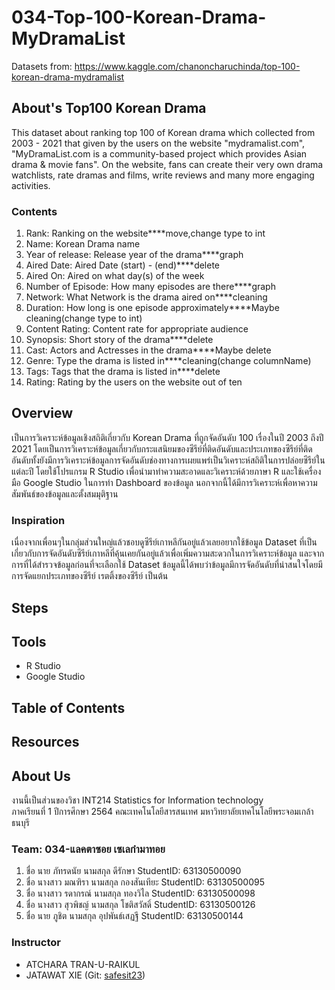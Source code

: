 # 034-Top-100-Korean-Drama-MyDramaList
Datasets from: https://www.kaggle.com/chanoncharuchinda/top-100-korean-drama-mydramalist

## About's Top100 Korean Drama
This dataset about ranking top 100 of Korean drama which collected from 2003 - 2021 that given by the users on the website "mydramalist.com", "MyDramaList.com is a community-based project which provides Asian drama & movie fans". On the website, fans can create their very own drama watchlists, rate dramas and films, write reviews and many more engaging activities.
### Contents
1. Rank: Ranking on the website****move,change type to int
2. Name: Korean Drama name
3. Year of release: Release year of the drama****graph
4. Aired Date: Aired Date (start) - (end)****delete
5. Aired On: Aired on what day(s) of the week
6. Number of Episode: How many episodes are there****graph
7. Network: What Network is the drama aired on****cleaning
8. Duration: How long is one episode approximately****Maybe cleaning(change type to int)
9. Content Rating: Content rate for appropriate audience
10. Synopsis: Short story of the drama****delete
11. Cast: Actors and Actresses in the drama****Maybe delete
12. Genre: Type the drama is listed in****cleaning(change columnName)
13. Tags: Tags that the drama is listed in****delete
14. Rating: Rating by the users on the website out of ten

## Overview
  เป็นการวิเคราะห์ข้อมูลเชิงสถิติเกี่ยวกับ Korean Drama ที่ถูกจัดอันดับ 100 เรื่องในปี 2003 ถึงปี 2021 โดยเป็นการวิเคราะห์ข้อมูลเกี่ยวกับกระแสนิยมของซีรีย์ที่ติดอันดับและประเภทของซีรีย์ที่ติดอันดับทั้งยังมีการวิเคราะห์ข้อมูลการจัดอันดับช่องทางการเผยแพร่เป็นวิเคราะห์สถิติในการปล่อยซีรีย์ในแต่ละปี โดยใช้โปรแกรม R Studio เพื่อนำมาทำความสะอาดและวิเคราะห์ด้วยภาษา R และใช้เครื่องมือ Google Studio ในการทำ Dashboard ของข้อมูล นอกจากนี้ได้มีการวิเคราะห์เพื่อหาความสัมพันธ์ของข้อมูลและตั้งสมมุติฐาน
  
### Inspiration
  เนื่องจากเพื่อนๆในกลุ่มส่วนใหญ่แล้วชอบดูซีรีย์เกาหลีกันอยู่แล้วเลยอยากใช้ข้อมูล Dataset ที่เป็นเกี่ยวกับการจัดอันดับซีรีย์เกาหลีที่คุ้นเคยกันอยู่แล้วเพื่อเพิ่มความสะดวกในการวิเคราะห์ข้อมูล และจากการที่ได้สำรวจข้อมูลก่อนที่จะเลือกใช้ Dataset ข้อมูลนี้ได้พบว่าข้อมูลมีการจัดอันดับที่น่าสนใจโดยมีการจัดแยกประเภทของซีรีย์ เรตติ้งของซีรีย์  เป็นต้น
  
## Steps

## Tools
- R Studio
- Google Studio

## Table of Contents

## Resources

## About Us
งานนี้เป็นส่วนของวิชา INT214 Statistics for Information technology <br/> ภาคเรียนที่ 1 ปีการศึกษา 2564 คณะเทคโนโลยีสารสนเทศ มหาวิทยาลัยเทคโนโลยีพระจอมเกล้าธนบุรี
### Team: 034-แลคตาซอย เซเลกำมาทอย
1. ชื่อ นาย ภัทรดนัย นามสกุล ดีรักษา StudentID: 63130500090
2. ชื่อ นางสาว มณฑิรา  นามสกุล กองสันเทียะ StudentID: 63130500095
3. ชื่อ นางสาว รดากรณ์  นามสกุล ทองวิไล StudentID: 63130500098
4. ชื่อ นางสาว สุวพิชญ์ นามสกุล  โชติสวัสดิ์ StudentID: 63130500126
5. ชื่อ นาย ภูชิต นามสกุล อุปพันธ์เสฏฐี StudentID: 63130500144

### Instructor
- ATCHARA TRAN-U-RAIKUL
- JATAWAT XIE (Git: [safesit23](https://github.com/safesit23))



